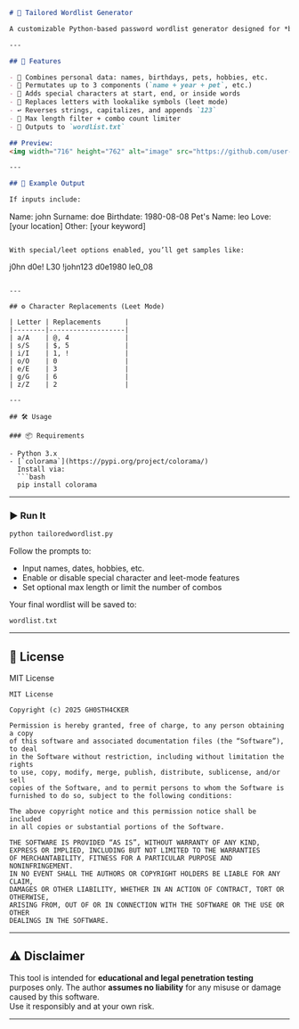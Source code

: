 ```markdown
# 🔐 Tailored Wordlist Generator

A customizable Python-based password wordlist generator designed for *brute-force attacks* in ethical hacking and penetration testing. Create powerful, personalized password lists using names, dates, personal info — with optional 1337-style character replacement and special character placement.

---

## 🚀 Features

- 🧩 Combines personal data: names, birthdays, pets, hobbies, etc.
- 🔁 Permutates up to 3 components (`name + year + pet`, etc.)
- 🔣 Adds special characters at start, end, or inside words
- 🧠 Replaces letters with lookalike symbols (leet mode)
- ↩️ Reverses strings, capitalizes, and appends `123`
- 📏 Max length filter + combo count limiter
- 💾 Outputs to `wordlist.txt`

## Preview:
<img width="716" height="762" alt="image" src="https://github.com/user-attachments/assets/224eb7ef-642a-44cf-8fea-36fa421ebf73" />

---

## 🧪 Example Output

If inputs include:

```

Name: john
Surname: doe
Birthdate: 1980-08-08
Pet's Name: leo
Love: \[your location]
Other: \[your keyword]

```

With special/leet options enabled, you’ll get samples like:

```

j0hn
d0e!
L30
!john123
d0e1980
le0\_08

````

---

## ⚙️ Character Replacements (Leet Mode)

| Letter | Replacements      |
|--------|-------------------|
| a/A    | @, 4              |
| s/S    | $, 5              |
| i/I    | 1, !              |
| o/O    | 0                 |
| e/E    | 3                 |
| g/G    | 6                 |
| z/Z    | 2                 |

---

## 🛠 Usage

### 📦 Requirements

- Python 3.x
- [`colorama`](https://pypi.org/project/colorama/)  
  Install via:  
  ```bash
  pip install colorama
````

---

### ▶️ Run It

```bash
python tailoredwordlist.py
```

Follow the prompts to:

* Input names, dates, hobbies, etc.
* Enable or disable special character and leet-mode features
* Set optional max length or limit the number of combos

Your final wordlist will be saved to:

```
wordlist.txt
```

---

## 📄 License

MIT License

```
MIT License

Copyright (c) 2025 GH0STH4CKER

Permission is hereby granted, free of charge, to any person obtaining a copy
of this software and associated documentation files (the “Software”), to deal
in the Software without restriction, including without limitation the rights
to use, copy, modify, merge, publish, distribute, sublicense, and/or sell
copies of the Software, and to permit persons to whom the Software is
furnished to do so, subject to the following conditions:

The above copyright notice and this permission notice shall be included
in all copies or substantial portions of the Software.

THE SOFTWARE IS PROVIDED “AS IS”, WITHOUT WARRANTY OF ANY KIND,
EXPRESS OR IMPLIED, INCLUDING BUT NOT LIMITED TO THE WARRANTIES
OF MERCHANTABILITY, FITNESS FOR A PARTICULAR PURPOSE AND NONINFRINGEMENT.
IN NO EVENT SHALL THE AUTHORS OR COPYRIGHT HOLDERS BE LIABLE FOR ANY CLAIM,
DAMAGES OR OTHER LIABILITY, WHETHER IN AN ACTION OF CONTRACT, TORT OR OTHERWISE,
ARISING FROM, OUT OF OR IN CONNECTION WITH THE SOFTWARE OR THE USE OR OTHER
DEALINGS IN THE SOFTWARE.
```

---

## ⚠️ Disclaimer

This tool is intended for **educational and legal penetration testing** purposes only.
The author **assumes no liability** for any misuse or damage caused by this software.  
Use it responsibly and at your own risk.

---
